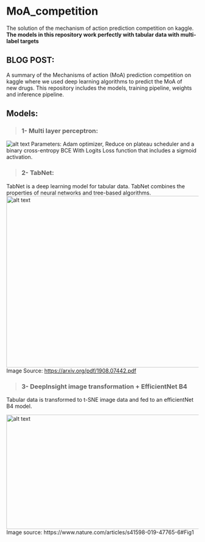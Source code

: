 # MoA_competition
The solution of the mechanism of action prediction competition on kaggle. **The models in this repository work perfectly with tabular data with multi-label targets**

## BLOG POST: 

A summary of the Mechanisms of action (MoA) prediction competition on kaggle where we used deep learning algorithms to predict the MoA of new drugs. This repository includes the models, training pipeline, weights and inference pipeline.

## Models:
> ### 1- Multi layer perceptron:
![alt text](URL)
Parameters: Adam optimizer, Reduce on plateau scheduler and a binary cross-entropy BCE With Logits Loss function that includes a sigmoid activation.

> ### 2- TabNet:
TabNet is a deep learning model for tabular data. TabNet combines the properties of neural networks and tree-based algorithms.
<img src="https://miro.medium.com/max/2400/1*twB1nZHPN5Cuxu2h_jpEPg.png" alt="alt text" width=700 height=450> 
Image Source: https://arxiv.org/pdf/1908.07442.pdf



> ### 3- DeepInsight image transformation + EfficientNet B4
Tabular data is transformed to t-SNE image data and fed to an efficientNet B4 model.

<img src="https://media.springernature.com/full/springer-static/image/art%3A10.1038%2Fs41598-019-47765-6/MediaObjects/41598_2019_47765_Fig1_HTML.png" alt="alt text" width=800 height=300> 
Image source: https://www.nature.com/articles/s41598-019-47765-6#Fig1
